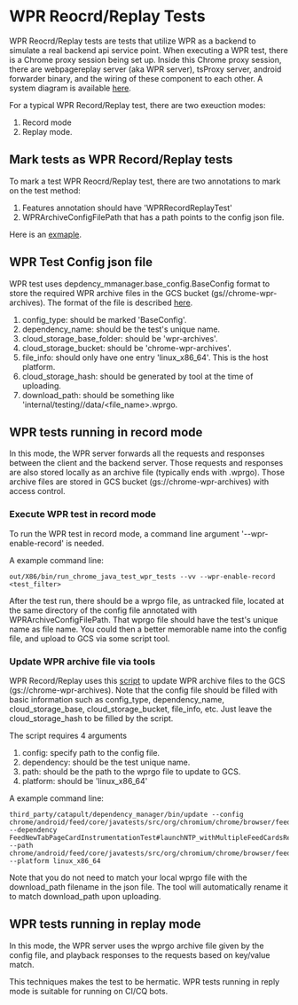 # WPR Reocrd/Replay Tests

WPR Reocrd/Replay tests are tests that utilize WPR as a backend to simulate a
real backend api service point. When executing a WPR test, there is a Chrome proxy
session being set up. Inside this Chrome proxy session, there are
webpagereplay server (aka WPR server), tsProxy server, android forwarder binary,
and the wiring of these component to each other. A system diagram is available
[here](https://docs.google.com/document/d/1b6jVuhAuIWh-QRm9brDRfsiBP-eAfuGyDudU1HzkcP8/edit).

For a typical WPR Record/Replay test, there are two exeuction modes:
1. Record mode
2. Replay mode.

## Mark tests as WPR Record/Replay tests

To mark a test WPR Reocrd/Replay test, there are two annotations to mark on the test method:
1. Features annotation should have 'WPRRecordReplayTest'
2. WPRArchiveConfigFilePath that has a path points to the config json file.

Here is an [exmaple](https://paste.googleplex.com/6475117775290368).

## WPR Test Config json file

WPR test uses depdency_mmanager.base_config.BaseConfig format to store the
required WPR archive files in the GCS bucket (gs//chrome-wpr-archives). The
format of the file is described
[here](https://source.chromium.org/chromium/chromium/src/+/master:third_party/catapult/dependency_manager/dependency_manager/base_config.py;l=18-49?q=base_config.py&ss=chromium&originalUrl=https:%2F%2Fcs.chromium.org%2F).

1. config_type: should be marked 'BaseConfig'.
2. dependency_name: should be the test's unique name.
3. cloud_storage_base_folder: should be 'wpr-archives'.
4. cloud_storage_bucket: should be 'chrome-wpr-archives'.
5. file_info: should only have one entry 'linux_x86_64'. This is the host
   platform.
6. cloud_storage_hash: should be generated by tool at the time of uploading.
7. download_path: should be something like 'internal/testing/<test
   class>/data/<file_name>.wprgo.


## WPR tests running in record mode

In this mode, the WPR server forwards all the requests and responses between
the client and the backend server. Those requests and responses are also stored
locally as an archive file (typically ends with .wprgo). Those archive files are
stored in GCS bucket (gs://chrome-wpr-archives) with access control.

### Execute WPR test in record mode

To run the WPR test in record mode, a command line argument
'--wpr-enable-record' is needed.

A example command line:

```
out/X86/bin/run_chrome_java_test_wpr_tests --vv --wpr-enable-record
<test_filter>
```

After the test run, there should be a wprgo file, as untracked file, located at the same
directory of the config file annotated with WPRArchiveConfigFilePath. That wprgo
file should have the test's unique name as file name. You could then a better
memorable name into the config file, and upload to GCS via some script tool.

### Update WPR archive file via tools

WPR Record/Replay uses this
[script](third_party/catapult/dependency_manager/bin/update) to update WPR
archive files to the GCS (gs://chrome-wpr-archives). Note that the config file
should be filled with basic information such as config_type, dependency_name,
cloud_storage_base, cloud_storage_bucket, file_info, etc. Just leave the
cloud_storage_hash to be filled by the script.

The script requires 4 arguments
1. config: specify path to the config file.
2. dependency: should be the test unique name.
3. path: should be the path to the wprgo file to update to GCS.
4. platform: should be 'linux_x86_64'

A example command line:

```
third_party/catapult/dependency_manager/bin/update --config chrome/android/feed/core/javatests/src/org/chromium/chrome/browser/feed/network_fetch/test_data.json --dependency FeedNewTabPageCardInstrumentationTest#launchNTP_withMultipleFeedCardsRendered --path chrome/android/feed/core/javatests/src/org/chromium/chrome/browser/feed/network_fetch/FeedNewTabPageCardInstrumentationTest#launchNTP_withMultipleFeedCardsRendered.wprgo --platform linux_x86_64
```

Note that you do not need to match your local wprgo file with the download_path
filename in the json file. The tool will automatically rename it to match
download_path upon uploading.

## WPR tests running in replay mode

In this mode, the WPR server uses the wprgo archive file given by the config
file, and playback responses to the requests based on key/value match.

This techniques makes the test to be hermatic. WPR tests running in reply mode is suitable
for running on CI/CQ bots.


